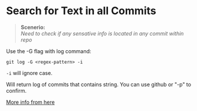 # Search for Text in all Commits

> **Scenerio:**  
> *Need to check if any sensative info is located in any commit within repo*

Use the -G flag with log command:  

```
git log -G <regex-pattern> -i
```

`-i` will ignore case.

Will return log of commits that contains string. You can use github or "-p" to confirm.

[More info from here](https://www.w3docs.com/learn-git/git-log.html)